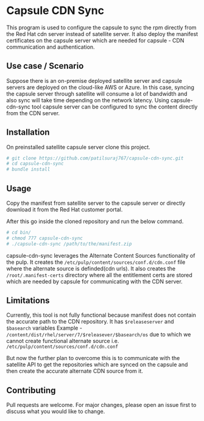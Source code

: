 # Capsule CDN Sync

This program is used to configure the capsule to sync the rpm directly from the Red Hat cdn server instead of satellite server. It also deploy the manifest certificates on the capsule server which are needed for capsule - CDN communication and authentication. 

## Use case / Scenario

Suppose there is an on-premise deployed satellite server and capsule servers are deployed on the cloud-like AWS or Azure. In this case, syncing the capsule server through satellite will consume a lot of bandwidth and also sync will take time depending on the network latency. 
Using capsule-cdn-sync tool capsule server can be configured to sync the content directly from the CDN server.

## Installation

On preinstalled satellite capsule server clone this project. 
```bash
# git clone https://github.com/patilsuraj767/capsule-cdn-sync.git
# cd capsule-cdn-sync
# bundle install
```

## Usage

Copy the manifest from satellite server to the capsule server or directly download it from the Red Hat customer portal.

After this go inside the cloned repository and run the below command.

```bash
# cd bin/
# chmod 777 capsule-cdn-sync
# ./capsule-cdn-sync /path/to/the/manifest.zip
```
capsule-cdn-sync leverages the Alternate Content Sources functionality of the pulp. It creates the `/etc/pulp/content/sources/conf.d/cdn.conf` file where the alternate source is definded(cdn urls). 
It also creates the `/root/.manifest-certs` directory where all the entitlement certs are stored which are needed by capsule for communicating with the CDN server.  

## Limitations
Currently, this tool is not fully functional because manifest does not contain the accurate path to the CDN repository. It has `$releaseserver` and `$basearch` variables Example - `/content/dist/rhel/server/7/$releasever/$basearch/os` due to which we cannot create functional alternate source i.e. `/etc/pulp/content/sources/conf.d/cdn.conf`

But now the further plan to overcome this is to communicate with the satellite API to get the repositories which are synced on the capsule and then create the accurate alternate CDN source from it.

## Contributing
Pull requests are welcome. For major changes, please open an issue first to discuss what you would like to change.
